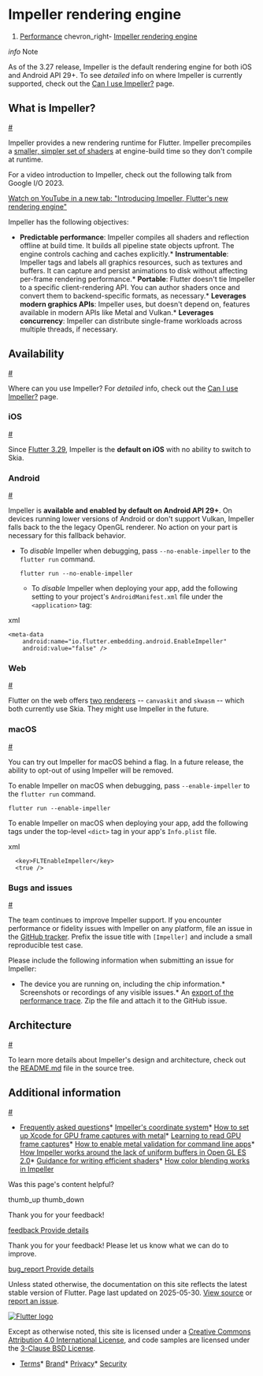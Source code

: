 Impeller rendering engine
=========================

1. [Performance](/perf) chevron\_right- [Impeller rendering engine](/perf/impeller)

*info* Note

As of the 3.27 release, Impeller is the default rendering engine for both iOS and Android API 29+. To see *detailed* info on where Impeller is currently supported, check out the [Can I use Impeller?](https://flutter.dev/go/can-i-use-impeller) page.

What is Impeller?
-----------------

[#](#what-is-impeller)

Impeller provides a new rendering runtime for Flutter. Impeller precompiles a [smaller, simpler set of shaders](https://github.com/flutter/flutter/issues/77412) at engine-build time so they don't compile at runtime.

For a video introduction to Impeller, check out the following talk from Google I/O 2023.

[Watch on YouTube in a new tab: "Introducing Impeller, Flutter's new rendering engine"](https://www.youtube.com/watch/vd5NqS01rlA)

Impeller has the following objectives:

* **Predictable performance**: Impeller compiles all shaders and reflection offline at build time. It builds all pipeline state objects upfront. The engine controls caching and caches explicitly.* **Instrumentable**: Impeller tags and labels all graphics resources, such as textures and buffers. It can capture and persist animations to disk without affecting per-frame rendering performance.* **Portable**: Flutter doesn't tie Impeller to a specific client-rendering API. You can author shaders once and convert them to backend-specific formats, as necessary.* **Leverages modern graphics APIs**: Impeller uses, but doesn't depend on, features available in modern APIs like Metal and Vulkan.* **Leverages concurrency**: Impeller can distribute single-frame workloads across multiple threads, if necessary.

Availability
------------

[#](#availability)

Where can you use Impeller? For *detailed* info, check out the [Can I use Impeller?](https://flutter.dev/go/can-i-use-impeller) page.

### iOS

[#](#ios)

Since [Flutter 3.29](https://medium.com/flutter/whats-new-in-flutter-3-29-f90c380c2317), Impeller is the **default on iOS** with no ability to switch to Skia.

### Android

[#](#android)

Impeller is **available and enabled by default on Android API 29+**. On devices running lower versions of Android or don't support Vulkan, Impeller falls back to the the legacy OpenGL renderer. No action on your part is necessary for this fallback behavior.

* To *disable* Impeller when debugging, pass `--no-enable-impeller` to the `flutter run` command.

  ```
  flutter run --no-enable-impeller
  ```

  * To *disable* Impeller when deploying your app, add the following setting to your project's `AndroidManifest.xml` file under the `<application>` tag:

xml

```
<meta-data
    android:name="io.flutter.embedding.android.EnableImpeller"
    android:value="false" />
```

### Web

[#](#web)

Flutter on the web offers [two renderers](/platform-integration/web/renderers#renderers) -- `canvaskit` and `skwasm` -- which both currently use Skia. They might use Impeller in the future.

### macOS

[#](#macos)

You can try out Impeller for macOS behind a flag. In a future release, the ability to opt-out of using Impeller will be removed.

To enable Impeller on macOS when debugging, pass `--enable-impeller` to the `flutter run` command.

```
flutter run --enable-impeller
```

To enable Impeller on macOS when deploying your app, add the following tags under the top-level `<dict>` tag in your app's `Info.plist` file.

xml

```
  <key>FLTEnableImpeller</key>
  <true />
```

### Bugs and issues

[#](#bugs-and-issues)

The team continues to improve Impeller support. If you encounter performance or fidelity issues with Impeller on any platform, file an issue in the [GitHub tracker](https://github.com/flutter/flutter/issues/new/choose). Prefix the issue title with `[Impeller]` and include a small reproducible test case.

Please include the following information when submitting an issue for Impeller:

* The device you are running on, including the chip information.* Screenshots or recordings of any visible issues.* An [export of the performance trace](/tools/devtools/performance#import-and-export). Zip the file and attach it to the GitHub issue.

Architecture
------------

[#](#architecture)

To learn more details about Impeller's design and architecture, check out the [README.md](https://github.com/flutter/flutter/blob/main/engine/src/flutter/impeller/README.md) file in the source tree.

Additional information
----------------------

[#](#additional-information)

* [Frequently asked questions](https://github.com/flutter/flutter/blob/main/engine/src/flutter/impeller/docs/faq.md)* [Impeller's coordinate system](https://github.com/flutter/flutter/blob/main/engine/src/flutter/impeller/docs/coordinate_system.md)* [How to set up Xcode for GPU frame captures with metal](https://github.com/flutter/flutter/blob/main/engine/src/flutter/impeller/docs/xcode_frame_capture.md)* [Learning to read GPU frame captures](https://github.com/flutter/flutter/blob/main/engine/src/flutter/impeller/docs/read_frame_captures.md)* [How to enable metal validation for command line apps](https://github.com/flutter/flutter/blob/main/engine/src/flutter/impeller/docs/metal_validation.md)* [How Impeller works around the lack of uniform buffers in Open GL ES 2.0](https://github.com/flutter/flutter/blob/main/engine/src/flutter/impeller/docs/ubo_gles2.md)* [Guidance for writing efficient shaders](https://github.com/flutter/flutter/blob/main/engine/src/flutter/impeller/docs/shader_optimization.md)* [How color blending works in Impeller](https://github.com/flutter/flutter/blob/main/engine/src/flutter/impeller/docs/blending.md)

Was this page's content helpful?

thumb\_up thumb\_down

Thank you for your feedback!

 [feedback Provide details](https://github.com/flutter/website/issues/new?template=1_page_issue.yml&&page-url=https://docs.flutter.dev/perf/impeller/&page-source=https://github.com/flutter/website/tree/main/src/content/perf/impeller.md)

Thank you for your feedback! Please let us know what we can do to improve.

 [bug\_report Provide details](https://github.com/flutter/website/issues/new?template=1_page_issue.yml&&page-url=https://docs.flutter.dev/perf/impeller/&page-source=https://github.com/flutter/website/tree/main/src/content/perf/impeller.md)

Unless stated otherwise, the documentation on this site reflects the latest stable version of Flutter. Page last updated on 2025-05-30. [View source](https://github.com/flutter/website/tree/main/src/content/perf/impeller.md) or [report an issue](https://github.com/flutter/website/issues/new?template=1_page_issue.yml&&page-url=https://docs.flutter.dev/perf/impeller/&page-source=https://github.com/flutter/website/tree/main/src/content/perf/impeller.md "Report an issue with this page").

[![Flutter logo](/assets/images/branding/flutter/logo+text/horizontal/white.svg)](https://flutter.dev)

Except as otherwise noted, this site is licensed under a [Creative Commons Attribution 4.0 International License](https://creativecommons.org/licenses/by/4.0/), and code samples are licensed under the [3-Clause BSD License](https://opensource.org/licenses/BSD-3-Clause).

* [Terms](/tos "Terms of use")* [Brand](/brand "Brand usage guidelines")* [Privacy](https://policies.google.com/privacy "Privacy policy")* [Security](/security "Security philosophy and practices")

   